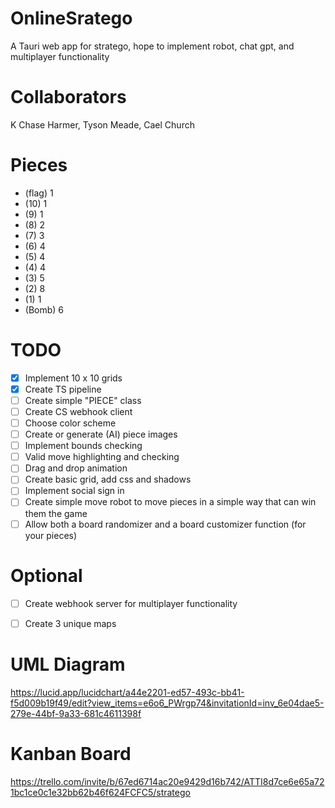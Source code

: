 # OnlineSratego
A Tauri web app for stratego, hope to implement robot, chat gpt, and multiplayer functionality

# Collaborators
K Chase Harmer, Tyson Meade, Cael Church

# Pieces
- (flag) 1
- (10) 1
- (9) 1
- (8) 2
- (7) 3
- (6) 4
- (5) 4
- (4) 4
- (3) 5
- (2) 8
- (1) 1
- (Bomb) 6

# TODO
- [x] Implement 10 x 10 grids
- [x] Create TS pipeline
- [ ] Create simple "PIECE" class
- [ ] Create CS webhook client
- [ ] Choose color scheme
- [ ] Create or generate (AI) piece images
- [ ] Implement bounds checking
- [ ] Valid move highlighting and checking
- [ ] Drag and drop animation
- [ ] Create basic grid, add css and shadows
- [ ] Implement social sign in
- [ ] Create simple move robot to move pieces in a simple way that can win them the game
- [ ] Allow both a board randomizer and a board customizer function (for your pieces)

# Optional
- [ ] Create webhook server for multiplayer functionality
- [ ] Create 3 unique maps


# UML Diagram
https://lucid.app/lucidchart/a44e2201-ed57-493c-bb41-f5d009b19f49/edit?view_items=e6o6_PWrgp74&invitationId=inv_6e04dae5-279e-44bf-9a33-681c4611398f

# Kanban Board
https://trello.com/invite/b/67ed6714ac20e9429d16b742/ATTI8d7ce6e65a721bc1ce0c1e32bb62b46f624FCFC5/stratego